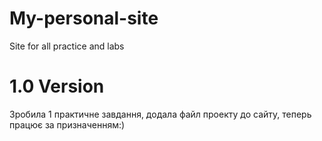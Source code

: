 # My-personal-site
Site for all practice and labs
# 1.0 Version
Зробила 1 практичне завдання, додала файл проекту до сайту, теперь працює за призначенням:)
